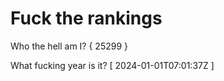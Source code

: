 # Fuck the rankings

Who the hell am I?
{ 25299 }

What fucking year is it?
[ 2024-01-01T07:01:37Z ]

